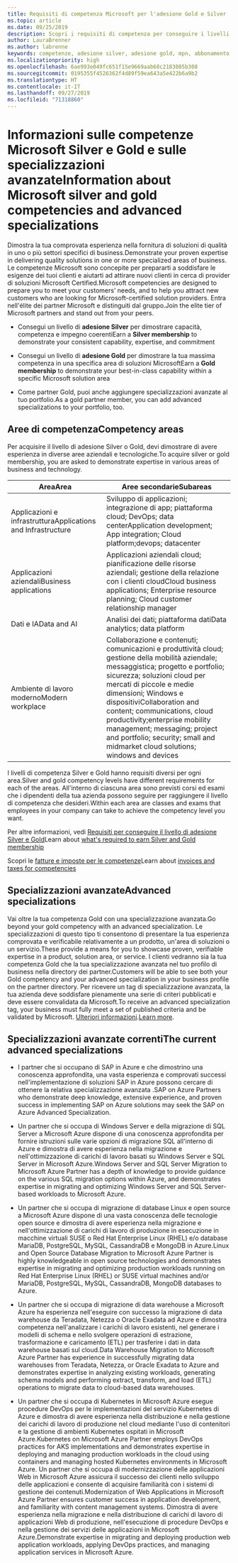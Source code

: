 ```yaml
---
title: Requisiti di competenza Microsoft per l'adesione Gold e Silver | Centro per i partner
ms.topic: article
ms.date: 09/25/2019
description: Scopri i requisiti di competenza per conseguire i livelli di adesione Gold e Silver.
author: LauraBrenner
ms.author: labrenne
keywords: competenze, adesione silver, adesione gold, mpn, abbonamento a Microsoft Action Pack, preparazione, Microsoft Partner Network, adesione alla rete, specializzazioni avanzate
ms.localizationpriority: high
ms.openlocfilehash: 6ae993e049fc651f15e9669aab68c2183085b308
ms.sourcegitcommit: 0195355f4526362f4d89f59ea643a5e422b6a9b2
ms.translationtype: HT
ms.contentlocale: it-IT
ms.lasthandoff: 09/27/2019
ms.locfileid: "71318860"
---
```

# <a name="information-about-microsoft-silver-and-gold-competencies-and-advanced-specializations"></a><span data-ttu-id="f3347-104">Informazioni sulle competenze Microsoft Silver e Gold e sulle specializzazioni avanzate</span><span class="sxs-lookup"><span data-stu-id="f3347-104">Information about Microsoft silver and gold competencies and advanced specializations</span></span>


<span data-ttu-id="f3347-105">Dimostra la tua comprovata esperienza nella fornitura di soluzioni di qualità in uno o più settori specifici di business.</span><span class="sxs-lookup"><span data-stu-id="f3347-105">Demonstrate your proven expertise in delivering quality solutions in one or more specialized areas of business.</span></span> <span data-ttu-id="f3347-106">Le competenze Microsoft sono concepite per prepararti a soddisfare le esigenze dei tuoi clienti e aiutarti ad attirare nuovi clienti in cerca di provider di soluzioni Microsoft Certified.</span><span class="sxs-lookup"><span data-stu-id="f3347-106">Microsoft competencies are designed to prepare you to meet your customers’ needs, and to help you attract new customers who are looking for Microsoft-certified solution providers.</span></span> <span data-ttu-id="f3347-107">Entra nell'élite dei partner Microsoft e distinguiti dal gruppo.</span><span class="sxs-lookup"><span data-stu-id="f3347-107">Join the elite tier of Microsoft partners and stand out from your peers.</span></span>

- <span data-ttu-id="f3347-108">Consegui un livello di **adesione Silver** per dimostrare capacità, competenza e impegno coerenti</span><span class="sxs-lookup"><span data-stu-id="f3347-108">Earn a **Silver membership** to demonstrate your consistent capability, expertise, and commitment</span></span>

- <span data-ttu-id="f3347-109">Consegui un livello di **adesione Gold** per dimostrare la tua massima competenza in una specifica area di soluzioni Microsoft</span><span class="sxs-lookup"><span data-stu-id="f3347-109">Earn a **Gold membership** to demonstrate your best-in-class capability within a specific Microsoft solution area</span></span>

- <span data-ttu-id="f3347-110">Come partner Gold, puoi anche aggiungere specializzazioni avanzate al tuo portfolio.</span><span class="sxs-lookup"><span data-stu-id="f3347-110">As a gold partner member, you can add advanced specializations to your portfolio, too.</span></span>

## <a name="competency-areas"></a><span data-ttu-id="f3347-111">Aree di competenza</span><span class="sxs-lookup"><span data-stu-id="f3347-111">Competency areas</span></span>

<span data-ttu-id="f3347-112">Per acquisire il livello di adesione Silver o Gold, devi dimostrare di avere esperienza in diverse aree aziendali e tecnologiche.</span><span class="sxs-lookup"><span data-stu-id="f3347-112">To acquire silver or gold membership, you are asked to demonstrate expertise in various areas of business and technology.</span></span>

|<span data-ttu-id="f3347-113">**Area**</span><span class="sxs-lookup"><span data-stu-id="f3347-113">**Area**</span></span>            |<span data-ttu-id="f3347-114">**Aree secondarie**</span><span class="sxs-lookup"><span data-stu-id="f3347-114">**Subareas**</span></span>                    |
|--------------------|--------------------------------|
|<span data-ttu-id="f3347-115">Applicazioni e infrastruttura</span><span class="sxs-lookup"><span data-stu-id="f3347-115">Applications and Infrastructure</span></span>|<span data-ttu-id="f3347-116">Sviluppo di applicazioni; integrazione di app; piattaforma cloud; DevOps; data center</span><span class="sxs-lookup"><span data-stu-id="f3347-116">Application development; App integration; Cloud platform;devops; datacenter</span></span>|
|<span data-ttu-id="f3347-117">Applicazioni aziendali</span><span class="sxs-lookup"><span data-stu-id="f3347-117">Business applications</span></span> |<span data-ttu-id="f3347-118">Applicazioni aziendali cloud; pianificazione delle risorse aziendali; gestione della relazione con i clienti cloud</span><span class="sxs-lookup"><span data-stu-id="f3347-118">Cloud business applications; Enterprise resource planning; Cloud customer relationship manager</span></span>|
|<span data-ttu-id="f3347-119">Dati e IA</span><span class="sxs-lookup"><span data-stu-id="f3347-119">Data and AI</span></span>|<span data-ttu-id="f3347-120">Analisi dei dati; piattaforma dati</span><span class="sxs-lookup"><span data-stu-id="f3347-120">Data analytics; data platform</span></span>|
|<span data-ttu-id="f3347-121">Ambiente di lavoro moderno</span><span class="sxs-lookup"><span data-stu-id="f3347-121">Modern workplace</span></span>| <span data-ttu-id="f3347-122">Collaborazione e contenuti; comunicazioni e produttività cloud; gestione della mobilità aziendale; messaggistica; progetto e portfolio; sicurezza; soluzioni cloud per mercati di piccole e medie dimensioni; Windows e dispositivi</span><span class="sxs-lookup"><span data-stu-id="f3347-122">Collaboration and content; communications, cloud productivity;enterprise mobility management; messaging; project and portfolio; security; small and midmarket cloud solutions; windows and devices</span></span>|

<span data-ttu-id="f3347-123">I livelli di competenza Silver e Gold hanno requisiti diversi per ogni area.</span><span class="sxs-lookup"><span data-stu-id="f3347-123">Silver and gold competency levels have different requirements for each of the areas.</span></span> <span data-ttu-id="f3347-124">All'interno di ciascuna area sono previsti corsi ed esami che i dipendenti della tua azienda possono seguire per raggiungere il livello di competenza che desideri.</span><span class="sxs-lookup"><span data-stu-id="f3347-124">Within each area are classes and exams that employees in your company can take to achieve the competency level you want.</span></span>


<span data-ttu-id="f3347-125">Per altre informazioni, vedi [Requisiti per conseguire il livello di adesione Silver e Gold](https://partner.microsoft.com/membership/competencies)</span><span class="sxs-lookup"><span data-stu-id="f3347-125">Learn about [what's required to earn Silver and Gold membership](https://partner.microsoft.com/membership/competencies)</span></span>

<span data-ttu-id="f3347-126">Scopri le [fatture e imposte per le competenze](mpn-view-print-maps-invoice.md)</span><span class="sxs-lookup"><span data-stu-id="f3347-126">Learn about [invoices and taxes for competencies](mpn-view-print-maps-invoice.md)</span></span>

## <a name="advanced-specializations"></a><span data-ttu-id="f3347-127">Specializzazioni avanzate</span><span class="sxs-lookup"><span data-stu-id="f3347-127">Advanced specializations</span></span>

<span data-ttu-id="f3347-128">Vai oltre la tua competenza Gold con una specializzazione avanzata.</span><span class="sxs-lookup"><span data-stu-id="f3347-128">Go beyond your gold competency with an advanced specialization.</span></span> <span data-ttu-id="f3347-129">Le specializzazioni di questo tipo ti consentono di presentare la tua esperienza comprovata e verificabile relativamente a un prodotto, un'area di soluzioni o un servizio.</span><span class="sxs-lookup"><span data-stu-id="f3347-129">These provide a means for you to showcase proven, verifiable expertise in a product, solution area, or service.</span></span> <span data-ttu-id="f3347-130">I clienti vedranno sia la tua competenza Gold che la tua specializzazione avanzata nel tuo profilo di business nella directory dei partner.</span><span class="sxs-lookup"><span data-stu-id="f3347-130">Customers will be able to see both your Gold competency and your advanced specialization in your business profile on the partner directory.</span></span> <span data-ttu-id="f3347-131">Per ricevere un tag di specializzazione avanzata, la tua azienda deve soddisfare pienamente una serie di criteri pubblicati e deve essere convalidata da Microsoft.</span><span class="sxs-lookup"><span data-stu-id="f3347-131">To receive an advanced specialization tag, your business must fully meet a set of published criteria and be validated by Microsoft.</span></span> <span data-ttu-id="f3347-132">[Ulteriori informazioni](https://partner.microsoft.com/membership/competencies#tab-content-2).</span><span class="sxs-lookup"><span data-stu-id="f3347-132">[Learn more](https://partner.microsoft.com/membership/competencies#tab-content-2).</span></span> 

## <a name="the-current-advanced-specializations"></a><span data-ttu-id="f3347-133">Specializzazioni avanzate correnti</span><span class="sxs-lookup"><span data-stu-id="f3347-133">The current advanced specializations</span></span>

- <span data-ttu-id="f3347-134">I partner che si occupano di SAP in Azure e che dimostrino una conoscenza approfondita, una vasta esperienza e comprovati successi nell'implementazione di soluzioni SAP in Azure possono cercare di ottenere la relativa specializzazione avanzata .</span><span class="sxs-lookup"><span data-stu-id="f3347-134">SAP on Azure Partners who demonstrate deep knowledge, extensive experience, and proven success in implementing SAP on Azure solutions may seek the SAP on Azure Advanced Specialization.</span></span>

- <span data-ttu-id="f3347-135">Un partner che si occupa di Windows Server e della migrazione di SQL Server a Microsoft Azure dispone di una conoscenza approfondita per fornire istruzioni sulle varie opzioni di migrazione SQL all'interno di Azure e dimostra di avere esperienza nella migrazione e nell'ottimizzazione di carichi di lavoro basati su Windows Server e SQL Server in Microsoft Azure.</span><span class="sxs-lookup"><span data-stu-id="f3347-135">Windows Server and SQL Server Migration to Microsoft Azure Partner has a depth of knowledge to provide guidance on the various SQL migration options within Azure, and demonstrates expertise in migrating and optimizing Windows Server and SQL Server-based workloads to Microsoft Azure.</span></span> 

- <span data-ttu-id="f3347-136">Un partner che si occupa di migrazione di database Linux e open source a Microsoft Azure dispone di una vasta conoscenza delle tecnologie open source e dimostra di avere esperienza nella migrazione e nell'ottimizzazione di carichi di lavoro di produzione in esecuzione in macchine virtuali SUSE o Red Hat Enterprise Linux (RHEL) e/o database MariaDB, PostgreSQL, MySQL, CassandraDB e MongoDB in Azure.</span><span class="sxs-lookup"><span data-stu-id="f3347-136">Linux and Open Source Database Migration to Microsoft Azure Partner is highly knowledgeable in open source technologies and demonstrates expertise in migrating and optimizing production workloads running on Red Hat Enterprise Linux (RHEL) or SUSE virtual machines and/or MariaDB, PostgreSQL, MySQL, CassandraDB, MongoDB databases to Azure.</span></span>

- <span data-ttu-id="f3347-137">Un partner che si occupa di migrazione di data warehouse a Microsoft Azure ha esperienza nell'eseguire con successo la migrazione di data warehouse da Teradata, Netezza o Oracle Exadata ad Azure e dimostra competenza nell'analizzare i carichi di lavoro esistenti, nel generare i modelli di schema e nello svolgere operazioni di estrazione, trasformazione e caricamento (ETL) per trasferire i dati in data warehouse basati sul cloud.</span><span class="sxs-lookup"><span data-stu-id="f3347-137">Data Warehouse Migration to Microsoft Azure Partner has experience in successfully migrating data warehouses from Teradata, Netezza, or Oracle Exadata to Azure and demonstrates expertise in analyzing existing workloads, generating schema models and performing extract, transform, and load (ETL) operations to migrate data to cloud-based data warehouses.</span></span>

- <span data-ttu-id="f3347-138">Un partner che si occupa di Kubernetes in Microsoft Azure esegue procedure DevOps per le implementazioni del servizio Kubernetes di Azure e dimostra di avere esperienza nella distribuzione e nella gestione dei carichi di lavoro di produzione nel cloud mediante l'uso di contenitori e la gestione di ambienti Kubernetes ospitati in Microsoft Azure.</span><span class="sxs-lookup"><span data-stu-id="f3347-138">Kubernetes on Microsoft Azure Partner employs DevOps practices for AKS implementations and demonstrates expertise in deploying and managing production workloads in the cloud using containers and managing hosted Kubernetes environments in Microsoft Azure.</span></span>
<span data-ttu-id="f3347-139">Un partner che si occupa di modernizzazione delle applicazioni Web in Microsoft Azure assicura il successo dei clienti nello sviluppo delle applicazioni e consente di acquisire familiarità con i sistemi di gestione dei contenuti.</span><span class="sxs-lookup"><span data-stu-id="f3347-139">Modernization of Web Applications in Microsoft Azure Partner ensures customer success in application development, and familiarity with content management systems.</span></span> <span data-ttu-id="f3347-140">Dimostra di avere esperienza nella migrazione e nella distribuzione di carichi di lavoro di applicazioni Web di produzione, nell'esecuzione di procedure DevOps e nella gestione dei servizi delle applicazioni in Microsoft Azure.</span><span class="sxs-lookup"><span data-stu-id="f3347-140">Demonstrate expertise in migrating and deploying production web application workloads, applying DevOps practices, and managing application services in Microsoft Azure.</span></span>